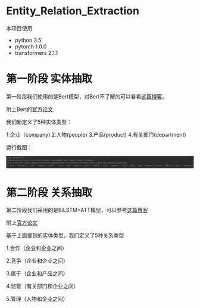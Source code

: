 # Entity_Relation_Extraction

本项目使用

- python 3.5
- pytorch 1.0.0
- transformers  2.1.1

# 第一阶段 实体抽取

第一阶段我们使用的是Bert模型，对Bert不了解的可以看看[这篇博客]( https://leemeng.tw/attack_on_bert_transfer_learning_in_nlp.html )。

附上Bert的[官方论文](https://arxiv.org/abs/1810.04805)

我们新定义了5种实体类型：

1.企业（company)  2.人物(people)  3.产品(product)  4.有关部门(department)

运行截图：

![TIM图片20191118155833](https://github.com/1024642475/Entity_Relation_Extraction/blob/master/TIM图片20191118155833.png)

# 第二阶段 关系抽取

第二阶段我们采用的是BiLSTM+ATT模型，可以参考[这篇博客](https://blog.csdn.net/buppt/article/details/82961979)

附上[官方论文](https://www.aclweb.org/anthology/P16-2034.pdf)

基于上面提到的实体类型，我们定义了5种关系类型

1.合作（企业和企业之间） 

2.竞争（企业和企业之间） 

3.属于（企业和产品之间） 

4.监管（有关部门和企业之间）

5.管理（人物和企业之间） 
